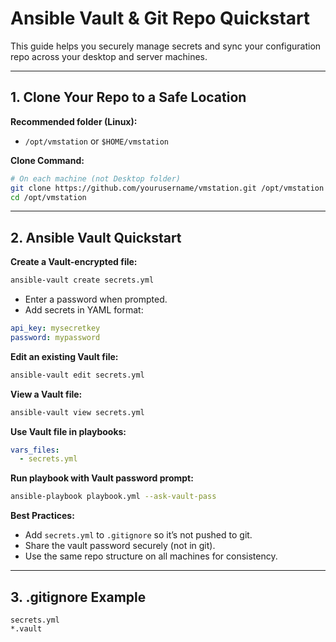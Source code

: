 # Ansible Vault & Git Repo Quickstart

This guide helps you securely manage secrets and sync your configuration repo across your desktop and server machines.

---

## 1. Clone Your Repo to a Safe Location

**Recommended folder (Linux):**
- `/opt/vmstation` or `$HOME/vmstation`

**Clone Command:**
```bash
# On each machine (not Desktop folder)
git clone https://github.com/yourusername/vmstation.git /opt/vmstation
cd /opt/vmstation
```

---

## 2. Ansible Vault Quickstart

**Create a Vault-encrypted file:**
```bash
ansible-vault create secrets.yml
```
- Enter a password when prompted.
- Add secrets in YAML format:
```yaml
api_key: mysecretkey
password: mypassword
```

**Edit an existing Vault file:**
```bash
ansible-vault edit secrets.yml
```

**View a Vault file:**
```bash
ansible-vault view secrets.yml
```

**Use Vault file in playbooks:**
```yaml
vars_files:
  - secrets.yml
```

**Run playbook with Vault password prompt:**
```bash
ansible-playbook playbook.yml --ask-vault-pass
```

**Best Practices:**
- Add `secrets.yml` to `.gitignore` so it’s not pushed to git.
- Share the vault password securely (not in git).
- Use the same repo structure on all machines for consistency.

---

## 3. .gitignore Example
```
secrets.yml
*.vault
```
